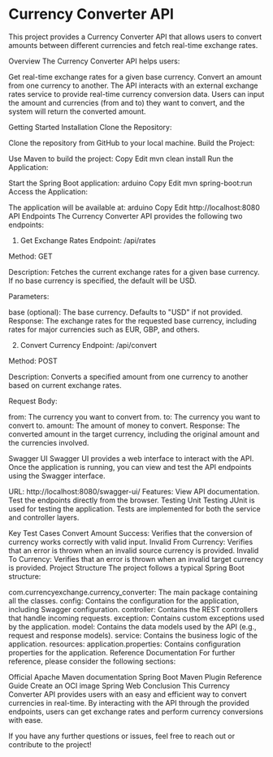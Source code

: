 # Currency Converter API

This project provides a Currency Converter API that allows users to convert amounts between different currencies and fetch real-time exchange rates.

Overview
The Currency Converter API helps users:

Get real-time exchange rates for a given base currency.
Convert an amount from one currency to another.
The API interacts with an external exchange rates service to provide real-time currency conversion data. Users can input the amount and currencies (from and to) they want to convert, and the system will return the converted amount.

Getting Started
Installation
Clone the Repository:

Clone the repository from GitHub to your local machine.
Build the Project:

Use Maven to build the project:
Copy
Edit
mvn clean install
Run the Application:

Start the Spring Boot application:
arduino
Copy
Edit
mvn spring-boot:run
Access the Application:

The application will be available at:
arduino
Copy
Edit
http://localhost:8080
API Endpoints
The Currency Converter API provides the following two endpoints:

1. Get Exchange Rates
   Endpoint: /api/rates

Method: GET

Description: Fetches the current exchange rates for a given base currency. If no base currency is specified, the default will be USD.

Parameters:

base (optional): The base currency. Defaults to "USD" if not provided.
Response: The exchange rates for the requested base currency, including rates for major currencies such as EUR, GBP, and others.

2. Convert Currency
   Endpoint: /api/convert

Method: POST

Description: Converts a specified amount from one currency to another based on current exchange rates.

Request Body:

from: The currency you want to convert from.
to: The currency you want to convert to.
amount: The amount of money to convert.
Response: The converted amount in the target currency, including the original amount and the currencies involved.

Swagger UI
Swagger UI provides a web interface to interact with the API. Once the application is running, you can view and test the API endpoints using the Swagger interface.

URL: http://localhost:8080/swagger-ui/
Features:
View API documentation.
Test the endpoints directly from the browser.
Testing
Unit Testing
JUnit is used for testing the application. Tests are implemented for both the service and controller layers.

Key Test Cases
Convert Amount Success: Verifies that the conversion of currency works correctly with valid input.
Invalid From Currency: Verifies that an error is thrown when an invalid source currency is provided.
Invalid To Currency: Verifies that an error is thrown when an invalid target currency is provided.
Project Structure
The project follows a typical Spring Boot structure:

com.currencyexchange.currency_converter: The main package containing all the classes.
config: Contains the configuration for the application, including Swagger configuration.
controller: Contains the REST controllers that handle incoming requests.
exception: Contains custom exceptions used by the application.
model: Contains the data models used by the API (e.g., request and response models).
service: Contains the business logic of the application.
resources:
application.properties: Contains configuration properties for the application.
Reference Documentation
For further reference, please consider the following sections:

Official Apache Maven documentation
Spring Boot Maven Plugin Reference Guide
Create an OCI image
Spring Web
Conclusion
This Currency Converter API provides users with an easy and efficient way to convert currencies in real-time. By interacting with the API through the provided endpoints, users can get exchange rates and perform currency conversions with ease.

If you have any further questions or issues, feel free to reach out or contribute to the project!
